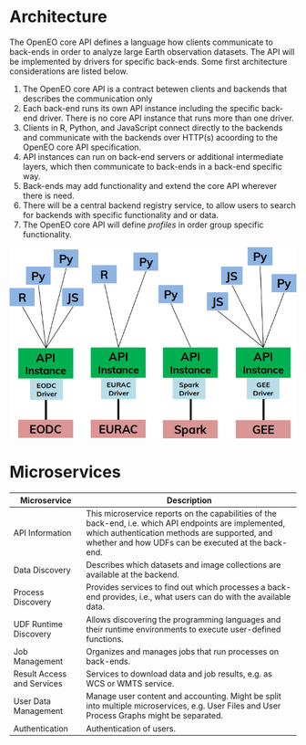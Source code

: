 # Architecture

The OpenEO core API defines a language how clients communicate to back-ends in order to analyze large Earth observation datasets. The API will be implemented by drivers for specific back-ends. Some first architecture considerations are listed below.

1. The OpenEO core API is a contract betewen clients and backends that describes the communication only
2. Each back-end runs its own API instance including the specific back-end driver. There is no core API instance that runs more than one driver.
3. Clients in R, Python, and JavaScript connect directly to the backends and communicate with the backends over HTTP(s) acoording to the OpenEO core API specification.
4. API instances can run on back-end servers or additional intermediate layers, which then communicate to back-ends in a back-end specific way.
5. Back-ends may add functionality and extend the core API wherever there is need.
6. There will be a central backend registry service, to allow users to search for backends with specific functionality and or data. 
7. The OpenEO core API will define _profiles_ in order group specific functionality.

![Architecture](arch.png)


# Microservices

| Microservice               | Description                              |
| -------------------------- | ---------------------------------------- |
| API Information            | This microservice reports on the capabilities of the back-end, i.e. which API endpoints are implemented, which authentication methods are supported, and whether and how UDFs can be executed at the back-end. |
| Data Discovery             | Describes which datasets and image collections are available at the backend. |
| Process Discovery          | Provides services to find out which processes a back-end provides, i.e., what users can do with the available data. |
| UDF Runtime Discovery      | Allows discovering the programming languages and their runtime environments to execute user-defined functions. |
| Job Management             | Organizes and manages jobs that run processes on back-ends. |
| Result Access and Services | Services to download data and job results, e.g. as WCS or WMTS service. |
| User Data Management       | Manage user content and accounting. Might be split into multiple microservices, e.g. User Files and User Process Graphs might be separated. |
| Authentication             | Authentication of users.                 |
